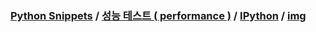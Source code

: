### [Python Snippets](../../../README.md) / [성능 테스트 ( performance )](../../README.md) / [IPython](../README.md) / [img](README.md)
